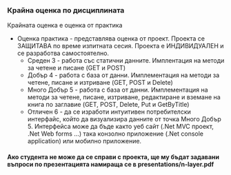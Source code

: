 ### Крайна оценка по дисциплината
Крайната оценка е оценка от практика
*  Оценка практика - представлява оценка от проект. Проекта се ЗАЩИТАВА по време изпитната сесия. Проекта е ИНДИВИДУАЛЕН и се разработва самостоятелно.
    *  Среден 3        - работа със статични данните. Имплентация на методи за четене и писане (GET и POST)
    *  Добър 4         - работа с база от данни. Имплементация на методи за четене, писане и изтриване (GET, POST и Delete)
    *  Много Добър 5   - работа с база от данни. Имплементация на методи за четене, писане, изтриване, редактиране и вземане на книга по заглавие (GET, POST, Delete, Put и GetByTitle)
    *  Отличен 6       - да се изработи интуитивен потребителски интерфайс, който да визуализира данните от точка Много Добър 5. Интерфейса може да бъде както уеб сайт (.Net MVC проект, .Net Web forms …) така конзолно приложение (.Net console application) или мобилно приложение.

#### Ако студента не може да се справи с проекта, ще му бъдат задавани въпроси по презентацията намираща се в presentations/n-layer.pdf

